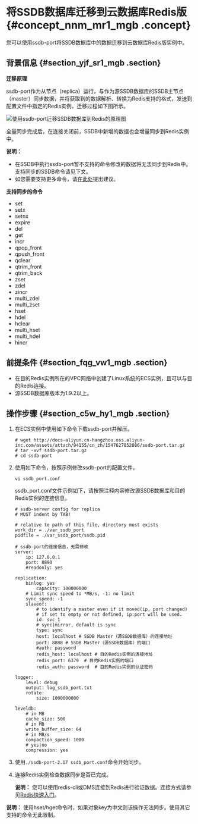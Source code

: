 # 将SSDB数据库迁移到云数据库Redis版 {#concept_nnm_mr1_mgb .concept}

您可以使用ssdb-port将SSDB数据库中的数据迁移到云数据库Redis版实例中。

## 背景信息 {#section_yjf_sr1_mgb .section}

**迁移原理**

ssdb-port作为从节点（replica）运行，与作为源SSDB数据库的SSDB主节点（master）同步数据，并将获取到的数据解析、转换为Redis支持的格式，发送到配置文件中指定的Redis实例，迁移过程如下图所示。

![使用ssdb-port迁移SSDB数据库到Redis的原理图](http://static-aliyun-doc.oss-cn-hangzhou.aliyuncs.com/assets/img/105448/155125974037520_zh-CN.png)

全量同步完成后，在连接关闭前，SSDB中新增的数据也会增量同步到Redis实例中。

**说明：** 

-   在SSDB中执行ssdb-port暂不支持的命令修改的数据将无法同步到Redis中。支持同步的SSDB命令请见下文。
-   如您需要支持更多命令，请[在此处](https://connect.aliyun.com/suggestion/add)提出建议。

**支持同步的命令**

-   set
-   setx
-   setnx
-   expire
-   del
-   get
-   incr
-   qpop\_front
-   qpush\_front
-   qclear
-   qtrim\_front
-   qtrim\_back
-   zset
-   zdel
-   zincr
-   multi\_zdel
-   multi\_zset
-   hset
-   hdel
-   hclear
-   multi\_hset
-   multi\_hdel
-   hincr

## 前提条件 {#section_fqg_vw1_mgb .section}

-   在目的Redis实例所在的VPC网络中创建了Linux系统的ECS实例，且可以与目的Redis连接。
-   源SSDB数据库版本为1.9.2以上。

## 操作步骤 {#section_c5w_hy1_mgb .section}

1.  在ECS实例中使用如下命令下载ssdb-port并解压。

    ```
    # wget http://docs-aliyun.cn-hangzhou.oss.aliyun-inc.com/assets/attach/94155/cn_zh/1547627852086/ssdb-port.tar.gz
    # tar -xvf ssdb-port.tar.gz
    # cd ssdb-port
    ```

2.  使用如下命令，按照示例修改ssdb-port的配置文件。

    ```
    vi ssdb_port.conf
    ```

    ssdb\_port.conf文件示例如下，请按照注释内容修改源SSDB数据库和目的Redis实例的连接信息。

    ```
    # ssdb-server config for replica
    # MUST indent by TAB!
    
    # relative to path of this file, directory must exists
    work_dir = ./var_ssdb_port
    pidfile = ./var_ssdb_port/ssdb.pid
    
    # ssdb-port的连接信息，无需修改
    server:
        ip: 127.0.0.1
        port: 8890
        #readonly: yes
    
    replication:
        binlog: yes
            capacity: 100000000
        # Limit sync speed to *MB/s, -1: no limit
        sync_speed: -1
        slaveof:
            # to identify a master even if it moved(ip, port changed)
            # if set to empty or not defined, ip:port will be used.
            id: svc_1
            # sync|mirror, default is sync
            type: sync
            host: localhost # SSDB Master（源SSDB数据库）的连接地址
            port: 8888 # SSDB Master（源SSDB数据库）的端口
            #auth: password
            redis_host: localhost # 目的Redis实例的连接地址
            redis_port: 6379  # 目的Redis实例的端口
            redis_auth: password  # 目的Redis实例的认证密码
    
    logger:
        level: debug
        output: log_ssdb_port.txt
        rotate:
            size: 1000000000
    
    leveldb:
        # in MB
        cache_size: 500
        # in MB
        write_buffer_size: 64
        # in MB/s
        compaction_speed: 1000
        # yes|no
        compression: yes
    ```

3.  使用`./ssdb-port-2.17 ssdb_port.conf`命令开始同步。
4.  连接Redis实例检查数据同步是否已完成。

    **说明：** 您可以使用redis-cli或DMS连接到Redis进行验证数据。连接方式请参见[Redis快速入门](../../../../../cn.zh-CN/快速入门/连接实例/redis-cli连接.md#)。


**说明：** 使用hset/hget命令时，如果对象key为中文则该操作无法同步。使用其它支持的命令无此限制。

